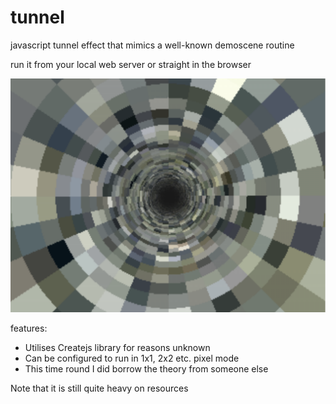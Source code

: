   # tunnel
  
  javascript tunnel effect that mimics a well-known demoscene routine
  
  run it from your local web server or straight in the browser
  
  ![Alt text](/img/screenshot.png?raw=true "screenshot")
  
features:

- Utilises Createjs library for reasons unknown
- Can be configured to run in 1x1, 2x2 etc. pixel mode
- This time round I did borrow the theory from someone else

Note that it is still quite heavy on resources
